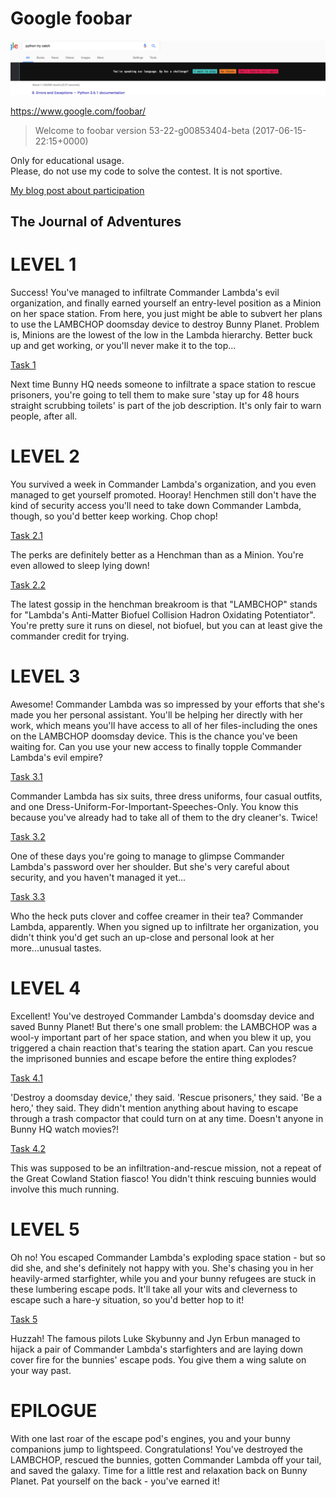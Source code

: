 # Google foobar  

![Up for a challenge?](up_for_a_challenge.png)

https://www.google.com/foobar/  
> Welcome to foobar version 53-22-g00853404-beta (2017-06-15-22:15+0000)

Only for educational usage.  
Please, do not use my code to solve the contest. It is not sportive.

[My blog post about participation]()

## The Journal of Adventures  

LEVEL 1
======= 

Success! You've managed to infiltrate Commander Lambda's evil organization, and finally earned yourself an entry-level position as a Minion on her space station. From here, you just might be able to subvert her plans to use the LAMBCHOP doomsday device to destroy Bunny Planet. Problem is, Minions are the lowest of the low in the Lambda hierarchy. Better buck up and get working, or you'll never make it to the top...

[Task 1](https://github.com/nkapliev/google-foo.bar/blob/master/problems/1_solar_doomsday.py)

Next time Bunny HQ needs someone to infiltrate a space station to rescue prisoners, you're going to tell them to make sure 'stay up for 48 hours straight scrubbing toilets' is part of the job description. It's only fair to warn people, after all.

LEVEL 2
======= 

You survived a week in Commander Lambda's organization, and you even managed to get yourself promoted. Hooray! Henchmen still don't have the kind of security access you'll need to take down Commander Lambda, though, so you'd better keep working. Chop chop!

[Task 2.1](https://github.com/nkapliev/google-foo.bar/blob/master/problems/2.1_bunny_prisoner_locating.py)

The perks are definitely better as a Henchman than as a Minion. You're even allowed to sleep lying down!

[Task 2.2](https://github.com/nkapliev/google-foo.bar/blob/master/problems/2.2_fuel_injection_perfection.py)

The latest gossip in the henchman breakroom is that "LAMBCHOP" stands for "Lambda's Anti-Matter Biofuel Collision Hadron Oxidating Potentiator". You're pretty sure it runs on diesel, not biofuel, but you can at least give the commander credit for trying.

LEVEL 3
======= 

Awesome! Commander Lambda was so impressed by your efforts that she's made you her personal assistant. You'll be helping her directly with her work, which means you'll have access to all of her files-including the ones on the LAMBCHOP doomsday device. This is the chance you've been waiting for. Can you use your new access to finally topple Commander Lambda's evil empire?

[Task 3.1](https://github.com/nkapliev/google-foo.bar/blob/master/problems/3.1_gearing_up_for_destruction.py)

Commander Lambda has six suits, three dress uniforms, four casual outfits, and one Dress-Uniform-For-Important-Speeches-Only. You know this because you've already had to take all of them to the dry cleaner's. Twice!

[Task 3.2](https://github.com/nkapliev/google-foo.bar/blob/master/problems/3.2_bomb_baby.py)

One of these days you're going to manage to glimpse Commander Lambda's password over her shoulder. But she's very careful about security, and you haven't managed it yet...

[Task 3.3](https://github.com/nkapliev/google-foo.bar/blob/master/problems/3.3_queue_to_do.py)

Who the heck puts clover and coffee creamer in their tea? Commander Lambda, apparently. When you signed up to infiltrate her organization, you didn't think you'd get such an up-close and personal look at her more...unusual tastes.

LEVEL 4
======= 

Excellent! You've destroyed Commander Lambda's doomsday device and saved Bunny Planet! But there's one small problem: the LAMBCHOP was a wool-y important part of her space station, and when you blew it up, you triggered a chain reaction that's tearing the station apart. Can you rescue the imprisoned bunnies and escape before the entire thing explodes?

[Task 4.1](https://github.com/nkapliev/google-foo.bar/blob/master/problems/4.1_bringing_a_gun_to_a_guard_fight.py)

'Destroy a doomsday device,' they said. 'Rescue prisoners,' they said. 'Be a hero,' they said. They didn't mention anything about having to escape through a trash compactor that could turn on at any time. Doesn't anyone in Bunny HQ watch movies?!

[Task 4.2](https://github.com/nkapliev/google-foo.bar/blob/master/problems/4.2_escape_pods.py)

This was supposed to be an infiltration-and-rescue mission, not a repeat of the Great Cowland Station fiasco! You didn't think rescuing bunnies would involve this much running.

LEVEL 5
======= 

Oh no! You escaped Commander Lambda's exploding space station - but so did she, and she's definitely not happy with you. She's chasing you in her heavily-armed starfighter, while you and your bunny refugees are stuck in these lumbering escape pods. It'll take all your wits and cleverness to escape such a hare-y situation, so you'd better hop to it!

[Task 5](https://github.com/nkapliev/google-foo.bar/blob/master/problems/5_dodge_the_lasers.py)

Huzzah! The famous pilots Luke Skybunny and Jyn Erbun managed to hijack a pair of Commander Lambda's starfighters and are laying down cover fire for the bunnies' escape pods. You give them a wing salute on your way past.

EPILOGUE
======== 

With one last roar of the escape pod's engines, you and your bunny companions jump to lightspeed. Congratulations! You've destroyed the LAMBCHOP, rescued the bunnies, gotten Commander Lambda off your tail, and saved the galaxy. Time for a little rest and relaxation back on Bunny Planet. Pat yourself on the back - you've earned it!
